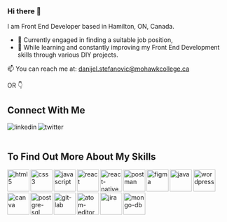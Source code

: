 ### Hi there 👋

I am Front End Developer based in Hamilton, ON, Canada.  
  
  - 🔭 Currently engaged in finding a suitable job position, 
  - 🌱 While learning and constantly improving my Front End Development skills through various DIY projects. 
  
📫 You can reach me at: danijel.stefanovic@mohawkcollege.ca 


OR 👇


## Connect With Me
[<img align="left" alt="linkedin" src="https://img.shields.io/badge/linkedin-%230077B5.svg?&style=for-the-badge&logo=linkedin&logoColor=white" />](https://www.linkedin.com/in/danijel-stefanovic/)
[<img align="left" alt="twitter" src="https://img.shields.io/badge/twitter-%231DA1F2.svg?&style=for-the-badge&logo=twitter&logoColor=white" />](https://twitter.com/)

<br>  
<br>

## To Find Out More About My Skills 


<img height="50px" align="left" alt="html5" src="https://img.shields.io/badge/html5-white?style=for-the-badge&logo=html5&labelColor=grey" /> 
<img height="50px"  align="left" alt="css3" src="https://img.shields.io/badge/css3-white?style=for-the-badge&logo=css3&logoColor=lightblue&labelColor=grey" />
<img height="50px"  align ="left" alt="javascript" src="https://img.shields.io/badge/javascript-white?style=for-the-badge&logo=javascript&labelColor=grey" />
<img height="50px"  alt="java" src="https://img.shields.io/badge/java-white?style=for-the-badge&logo=java&logoColor=lightblue&labelColor=grey" />
<img height="50px" align="left" alt="react" src="https://img.shields.io/badge/react-white?style=for-the-badge&logo=react&labelColor=grey" />    
<img height="50px" align="left" alt="react-native" src="https://img.shields.io/badge/react native-white?style=for-the-badge&logo=react&labelColor=grey" />
<img height="50px" align="left" alt="postman" src="https://img.shields.io/badge/postman-white?style=for-the-badge&logo=postman&labelColor=grey" /> 
<img height="50px"  alt="wordpress" src="https://img.shields.io/badge/wordpress-white?style=for-the-badge&logo=wordpress&logoColor=lightblue&labelColor=grey" /> 
<img height="50px"   align="left" alt="figma" src="https://img.shields.io/badge/figma-white?style=for-the-badge&logo=figma&labelColor=grey" />    
<img height="50px"  align="left" alt="canva" src="https://img.shields.io/badge/canva-white?style=for-the-badge&logo=canva&labelColor=grey" />  
<img height="50px"  align="left" alt="postgre-sql" src="https://img.shields.io/badge/postgresql-white?style=for-the-badge&logo=postgresql&logoColor=lightblue&labelColor=grey"/>
<img height="50px" alt="mongo-db" src="https://img.shields.io/badge/mongodb-white?style=for-the-badge&logo=mongodb&labelColor=grey" />    
<img height="50px" align="left" alt="git-lab" src="https://img.shields.io/badge/gitlab-white?style=for-the-badge&logo=gitlab&labelColor=grey" />
<img height="50px"  align="left" alt="atom-editor" src="https://img.shields.io/badge/atom editor-white?style=for-the-badge&logo=atom&logoColor=lightgreen&labelColor=grey" />  
<img height="50px"  align="left" alt="jira" src="https://img.shields.io/badge/jira-white?style=for-the-badge&logo=jira&logoColor=lightblue&labelColor=grey" />




 
 
